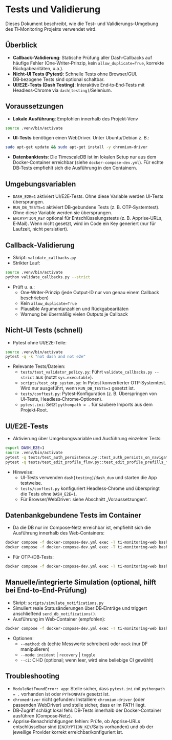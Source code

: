 # Tests und Validierung

Dieses Dokument beschreibt, wie die Test- und Validierungs-Umgebung des TI‑Monitoring Projekts verwendet wird.

## Überblick
- **Callback‑Validierung**: Statische Prüfung aller Dash‑Callbacks auf häufige Fehler (One‑Writer‑Prinzip, kein `allow_duplicate=True`, korrekte Rückgabearitäten, u.a.).
- **Nicht‑UI Tests (Pytest)**: Schnelle Tests ohne Browser/GUI. DB‑bezogene Tests sind optional schaltbar.
- **UI/E2E‑Tests (Dash Testing)**: Interaktive End‑to‑End‑Tests mit Headless‑Chrome via `dash[testing]`/Selenium.

## Voraussetzungen
- **Lokale Ausführung**: Empfohlen innerhalb des Projekt‑Venv
```bash
source .venv/bin/activate
```
- **UI‑Tests** benötigen einen WebDriver. Unter Ubuntu/Debian z. B.:
```bash
sudo apt-get update && sudo apt-get install -y chromium-driver
```
- **Datenbanktests**: Die TimescaleDB ist im lokalen Setup nur aus dem Docker‑Container erreichbar (siehe `docker-compose-dev.yml`). Für echte DB‑Tests empfiehlt sich die Ausführung in den Containern.

## Umgebungsvariablen
- `DASH_E2E=1` aktiviert UI/E2E‑Tests. Ohne diese Variable werden UI‑Tests übersprungen.
- `RUN_DB_TESTS=1` aktiviert DB‑gebundene Tests (z. B. OTP‑Systemtest). Ohne diese Variable werden sie übersprungen.
- `ENCRYPTION_KEY` optional für Entschlüsselungstests (z. B. Apprise‑URLs, E‑Mail). Wenn nicht gesetzt, wird im Code ein Key generiert (nur für Laufzeit, nicht persistiert).

## Callback‑Validierung
- Skript: `validate_callbacks.py`
- Strikter Lauf:
```bash
source .venv/bin/activate
python validate_callbacks.py --strict
```
- Prüft u. a.:
  - One‑Writer‑Prinzip (jede Output‑ID nur von genau einem Callback beschrieben)
  - Kein `allow_duplicate=True`
  - Plausible Argumentanzahlen und Rückgabearitäten
  - Warnung bei übermäßig vielen Outputs je Callback

## Nicht‑UI Tests (schnell)
- Pytest ohne UI/E2E‑Teile:
```bash
source .venv/bin/activate
pytest -q -k "not dash and not e2e"
```
- Relevante Tests/Dateien:
  - `tests/test_validator_policy.py`: Führt `validate_callbacks.py --strict` aus (nutzt `sys.executable`).
  - `scripts/test_otp_system.py`: In Pytest konvertierter OTP‑Systemtest. Wird nur ausgeführt, wenn `RUN_DB_TESTS=1` gesetzt ist.
  - `tests/conftest.py`: Pytest‑Konfiguration (z. B. Überspringen von UI‑Tests, Headless‑Chrome‑Optionen).
  - `pytest.ini`: Setzt `pythonpath = .` für saubere Imports aus dem Projekt‑Root.

## UI/E2E‑Tests
- Aktivierung über Umgebungsvariable und Ausführung einzelner Tests:
```bash
export DASH_E2E=1
source .venv/bin/activate
pytest -q tests/test_auth_persistence.py::test_auth_persists_on_navigation
pytest -q tests/test_edit_profile_flow.py::test_edit_profile_prefills_form
```
- Hinweise:
  - UI‑Tests verwenden `dash[testing]`/`dash_duo` und starten die App testweise.
  - `tests/conftest.py` konfiguriert Headless‑Chrome und überspringt die Tests ohne `DASH_E2E=1`.
  - Für Browser/WebDriver: siehe Abschnitt „Voraussetzungen“.

## Datenbankgebundene Tests im Container
- Da die DB nur im Compose‑Netz erreichbar ist, empfiehlt sich die Ausführung innerhalb des Web‑Containers:
```bash
docker compose -f docker-compose-dev.yml exec -T ti-monitoring-web bash -lc "python -m pytest -q -k 'not dash and not e2e'"
docker compose -f docker-compose-dev.yml exec -T ti-monitoring-web bash -lc "python validate_callbacks.py --strict"
```
- Für OTP‑/DB‑Tests:
```bash
docker compose -f docker-compose-dev.yml exec -T ti-monitoring-web bash -lc "export RUN_DB_TESTS=1 && python -m pytest -q scripts/test_otp_system.py"
```

## Manuelle/integrierte Simulation (optional, hilft bei End‑to‑End‑Prüfung)
- Skript: `scripts/simulate_notifications.py`
- Simuliert reale Statusänderungen über DB‑Einträge und triggert anschließend `send_db_notifications()`.
- Ausführung im Web‑Container (empfohlen):
```bash
docker compose -f docker-compose-dev.yml exec -T ti-monitoring-web bash -lc "python scripts/simulate_notifications.py --method db --mode incident"
```
  - Optionen:
    - `--method`: `db` (echte Messwerte schreiben) oder `mock` (nur DF manipulieren)
    - `--mode`: `incident` | `recovery` | `toggle`
    - `--ci`: CI‑ID (optional; wenn leer, wird eine beliebige CI gewählt)

## Troubleshooting
- `ModuleNotFoundError: app`: Stelle sicher, dass `pytest.ini` mit `pythonpath = .` vorhanden ist oder `PYTHONPATH` gesetzt ist.
- `chromedriver` nicht gefunden: Installiere `chromium-driver` (oder passenden WebDriver) und stelle sicher, dass er im PATH liegt.
- DB‑Zugriff schlägt lokal fehl: DB‑Tests innerhalb der Docker‑Container ausführen (Compose‑Netz).
- Apprise‑Benachrichtigungen fehlen: Prüfe, ob Apprise‑URLs entschlüsselbar sind (`ENCRYPTION_KEY`/Salts vorhanden) und ob der jeweilige Provider korrekt erreichbar/konfiguriert ist.
